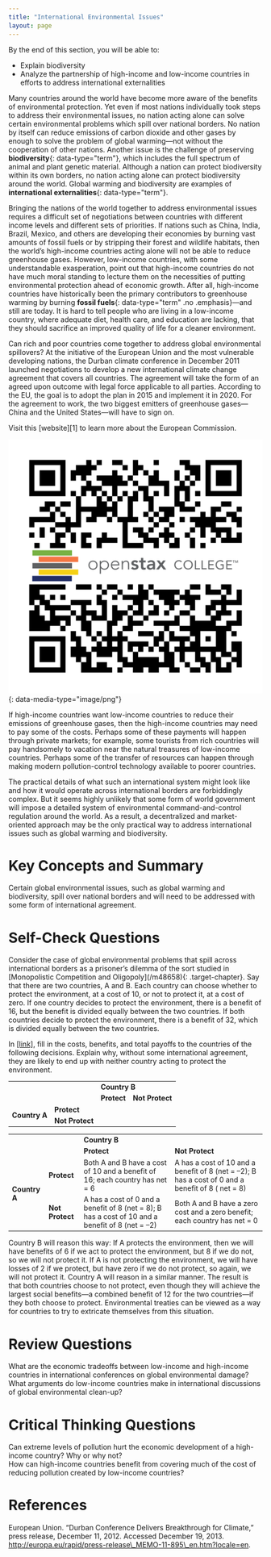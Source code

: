 ```yaml
---
title: "International Environmental Issues"
layout: page
---
```



<div data-type="abstract" markdown="1">
By the end of this section, you will be able to:

* Explain biodiversity
* Analyze the partnership of high-income and low-income countries in efforts to address international externalities

</div>

Many countries around the world have become more aware of the benefits of environmental protection. Yet even if most nations individually took steps to address their environmental issues, no nation acting alone can solve certain environmental problems which spill over national borders. No nation by itself can reduce emissions of carbon dioxide and other gases by enough to solve the problem of global warming—not without the cooperation of other nations. Another issue is the challenge of preserving **biodiversity**{: data-type="term"}, which includes the full spectrum of animal and plant genetic material. Although a nation can protect biodiversity within its own borders, no nation acting alone can protect biodiversity around the world. Global warming and biodiversity are examples of **international externalities**{: data-type="term"}.

Bringing the nations of the world together to address environmental issues requires a difficult set of negotiations between countries with different income levels and different sets of priorities. If nations such as China, India, Brazil, Mexico, and others are developing their economies by burning vast amounts of fossil fuels or by stripping their forest and wildlife habitats, then the world’s high-income countries acting alone will not be able to reduce greenhouse gases. However, low-income countries, with some understandable exasperation, point out that high-income countries do not have much moral standing to lecture them on the necessities of putting environmental protection ahead of economic growth. After all, high-income countries have historically been the primary contributors to greenhouse warming by burning **fossil fuels**{: data-type="term" .no .emphasis}—and still are today. It is hard to tell people who are living in a low-income country, where adequate diet, health care, and education are lacking, that they should sacrifice an improved quality of life for a cleaner environment.

Can rich and poor countries come together to address global environmental spillovers? At the initiative of the European Union and the most vulnerable developing nations, the Durban climate conference in December 2011 launched negotiations to develop a new international climate change agreement that covers all countries. The agreement will take the form of an agreed upon outcome with legal force applicable to all parties. According to the EU, the goal is to adopt the plan in 2015 and implement it in 2020. For the agreement to work, the two biggest emitters of greenhouse gases—China and the United States—will have to sign on.

<div data-type="note" class="economics linkup" markdown="1">
Visit this [website][1] to learn more about the European Commission.

<span data-type="media" data-alt="QR Code representing a URL"> ![QR Code representing a URL](../resources/EC.png){: data-media-type="image/png"} </span>
</div>

If high-income countries want low-income countries to reduce their emissions of greenhouse gases, then the high-income countries may need to pay some of the costs. Perhaps some of these payments will happen through private markets; for example, some tourists from rich countries will pay handsomely to vacation near the natural treasures of low-income countries. Perhaps some of the transfer of resources can happen through making modern pollution-control technology available to poorer countries.

The practical details of what such an international system might look like and how it would operate across international borders are forbiddingly complex. But it seems highly unlikely that some form of world government will impose a detailed system of environmental command-and-control regulation around the world. As a result, a decentralized and market-oriented approach may be the only practical way to address international issues such as global warming and biodiversity.

# Key Concepts and Summary

Certain global environmental issues, such as global warming and biodiversity, spill over national borders and will need to be addressed with some form of international agreement.

# Self-Check Questions

<div data-type="exercise">
<div data-type="problem" markdown="1">
Consider the case of global environmental problems that spill across international borders as a prisoner’s dilemma of the sort studied in [Monopolistic Competition and Oligopoly](/m48658){: .target-chapter}. Say that there are two countries, A and B. Each country can choose whether to protect the environment, at a cost of 10, or not to protect it, at a cost of zero. If one country decides to protect the environment, there is a benefit of 16, but the benefit is divided equally between the two countries. If both countries decide to protect the environment, there is a benefit of 32, which is divided equally between the two countries.

<span data-type="list" data-list-type="enumerated" data-number-style="lower-alpha"><span data-type="item">In [[link]](#Table_12_15), fill in the costs, benefits, and total payoffs to the countries of the following decisions. Explain why, without some international agreement, they are likely to end up with neither country acting to protect the environment. <table id="Table_12_15" summary="Table provides 2 blank rows and 2 blank columns to complete. The top of the table is labeled Country B with 2 corresponding columns labeled Protect and Not Protect. The left of the table is labeled Country A with 2 corresponding rows labeled Protect and Not Protect."><tbody>

<tr>
<td rowspan="2" colspan="2" />
<td colspan="2"><strong>Country B</strong></td>
</tr>

<tr>
<td><strong>Protect</strong></td>
<td><strong>Not Protect</strong></td>
</tr>

<tr>
<td rowspan="2"><strong>Country A</strong></td>
<td><strong>Protect</strong></td>
<td />
<td />
</tr>

<tr>
<td><strong>Not Protect</strong></td>
<td />
<td />
</tr>
</tbody></table>
 </span> </span>

</div>
<div data-type="solution" markdown="1">
<table id="Table_12_16" summary="The table has 2 rows and 2 columns. The header row is labeled Country B with 2 columns. The top left situation illustrated is Protect, Protect where both Country A and B have a cost of 10 and a benefit of 16; each country has net = 6. The top right situation illustrated is Not Protect, Protect where Country A has a cost of 10 and a benefit of 8 (net = negative 2). Country B has a cost of 0 and a benefit of 8 (net = 8). The bottom left situation is Protect, Not Protect where Country A has a cost of 0 and a benefit of 8. (net = 8); and Country B has a cost of 10 and a benefit of 8 (net = negative 2). The bottom right situation is Not Protect, Not Protect, where both Country A and B have a zero cost and a zero benefit; eah country has net = 0"><tbody>
<tr>
<td rowspan="2" colspan="2" />
<td colspan="2"><strong>Country B</strong></td>
</tr>

<tr>
<td><strong>Protect</strong></td>
<td><strong>Not Protect</strong></td>
</tr>

<tr>
<td rowspan="2"><strong>Country A</strong></td>
<td><strong>Protect</strong></td>
<td>Both A and B have a cost of 10 and a benefit of 16; each country has net = 6</td>
<td> A has a cost of 10 and a benefit of 8 (net = –2); B has a cost of 0 and a benefit of 8 ( net = 8)</td>
</tr>

<tr>
<td><strong>Not Protect</strong></td>
<td> A has a cost of 0 and a benefit of 8 (net = 8); B has a cost of 10 and a benefit of 8 (net = –2)</td>
<td>Both A and B have a zero cost and a zero benefit; each country has net = 0</td>
</tr>
</tbody></table>
Country B will reason this way: If A protects the environment, then we will have benefits of 6 if we act to protect the environment, but 8 if we do not, so we will not protect it. If A is not protecting the environment, we will have losses of 2 if we protect, but have zero if we do not protect, so again, we will not protect it. Country A will reason in a similar manner. The result is that both countries choose to not protect, even though they will achieve the largest social benefits—a combined benefit of 12 for the two countries—if they both choose to protect. Environmental treaties can be viewed as a way for countries to try to extricate themselves from this situation.

</div>
</div>

# Review Questions

<div data-type="exercise">
<div data-type="problem" markdown="1">
What are the economic tradeoffs between low-income and high-income countries in international conferences on global environmental damage?

</div>
</div>

<div data-type="exercise">
<div data-type="problem" markdown="1">
What arguments do low-income countries make in international discussions of global environmental clean-up?

</div>
</div>

# Critical Thinking Questions

<div data-type="exercise">
<div data-type="problem" markdown="1">
Can extreme levels of pollution hurt the economic development of a high-income country? Why or why not?

</div>
</div>

<div data-type="exercise">
<div data-type="problem" markdown="1">
How can high-income countries benefit from covering much of the cost of reducing pollution created by low-income countries?

</div>
</div>

# References

European Union. “Durban Conference Delivers Breakthrough for Climate,” press release, December 11, 2012. Accessed December 19, 2013. http://europa.eu/rapid/press-release\_MEMO-11-895\_en.htm?locale=en.



[1]: http://openstaxcollege.org/l/EC
